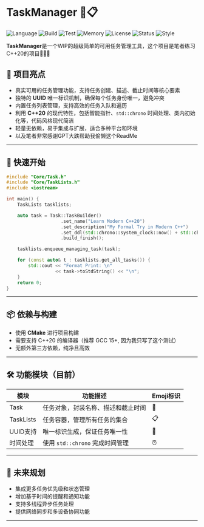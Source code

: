 # TaskManager 🚀📋
![Language](https://img.shields.io/badge/C%2B%2B-20-blue)
![Build](https://img.shields.io/badge/Build-CMake-brightgreen)
![Test](https://img.shields.io/badge/Testing-CTest%20%2B%20Manual-orange)
![Memory](https://img.shields.io/badge/Checked%20with-Valgrind-critical)
![License](https://img.shields.io/badge/License-MIT-blue)
![Status](https://img.shields.io/badge/Project-Active-success)
![Style](https://img.shields.io/badge/Code%20Style-Modern%20C%2B%2B20-informational)

**TaskManager**是一个WIP的超级简单的可用任务管理工具，这个项目是笔者练习C++20的项目🧑‍💻✨

## 🌟 项目亮点

* 真实可用的任务管理功能，支持任务创建、描述、截止时间等核心要素
* 独特的 **UUID** 唯一标识机制，确保每个任务身份唯一，避免冲突
* 内置任务列表管理，支持高效的任务入队和遍历
* 利用 **C++20** 的现代特性，包括智能指针、`std::chrono` 时间处理、类内初始化等，代码风格现代简洁
* 轻量无依赖，易于集成与扩展，适合多种平台和环境
* 以及笔者非常感谢GPT大跌帮助我偷懒这个ReadMe
---

## 🚀 快速开始

```cpp
#include "Core/Task.h"
#include "Core/TaskLists.h"
#include <iostream>

int main() {
	TaskLists tasklists;

	auto task = Task::TaskBuilder()
	                .set_name("Learn Modern C++20")
	                .set_description("My Formal Try in Modern C++")
	                .set_ddl(std::chrono::system_clock::now() + std::chrono::hours(72))
	                .build_finish();

	tasklists.enqueue_managing_task(task);

	for (const auto& t : tasklists.get_all_tasks()) {
		std::cout << "Format Print: \n"
		          << task->toStdString() << "\n";
	}
	return 0;
}
```

---

## 📦 依赖与构建

* 使用 **CMake** 进行项目构建
* 需要支持 C++20 的编译器（推荐 GCC 15+, 因为我只写了这个测试）
* 无额外第三方依赖，纯净且高效

---

## 🛠️ 功能模块（目前）

| 模块        | 功能描述                    | Emoji标识 |
| --------- | ----------------------- | ------- |
| Task      | 任务对象，封装名称、描述和截止时间       | 📝      |
| TaskLists | 任务容器，管理所有任务的集合          | 📋      |
| UUID支持    | 唯一标识生成，保证任务唯一性          | 🔑      |
| 时间处理      | 使用 `std::chrono` 完成时间管理 | ⏰       |

---

## 🎯 未来规划

* 集成更多任务优先级和状态管理
* 增加基于时间的提醒和通知功能
* 支持多线程异步任务处理
* 提供网络同步和多设备协同功能

---
